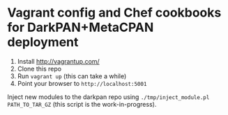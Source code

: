 # Vagrant config and Chef cookbooks for DarkPAN+MetaCPAN deployment

1. Install http://vagrantup.com/
2. Clone this repo
2. Run `vagrant up` (this can take a while)
4. Point your browser to `http://localhost:5001`

Inject new modules to the darkpan repo using `./tmp/inject_module.pl PATH_TO_TAR_GZ` (this script is the work-in-progress).
